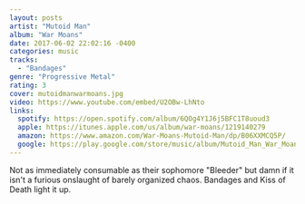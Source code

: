 ```yaml
---
layout: posts
artist: "Mutoid Man"
album: "War Moans"
date: 2017-06-02 22:02:16 -0400
categories: music
tracks:
  - "Bandages"
genre: "Progressive Metal"
rating: 3
cover: mutoidmanwarmoans.jpg
video: https://www.youtube.com/embed/U2OBw-LhNto
links:
  spotify: https://open.spotify.com/album/6QOg4Y1J6j5BFC1T8uoud3
  apple: https://itunes.apple.com/us/album/war-moans/1219140279
  amazon: https://www.amazon.com/War-Moans-Mutoid-Man/dp/B06XXMCQ5P/
  google: https://play.google.com/store/music/album/Mutoid_Man_War_Moans?id=Bkcrohtibpzrvczc2fd76roq2e4&hl=en
---
```


Not as immediately consumable as their sophomore "Bleeder" but damn if it isn't a furious onslaught of barely organized chaos.  Bandages and Kiss of Death light it up.
